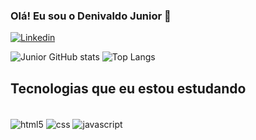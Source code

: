 ### Olá! Eu sou o Denivaldo Junior 🤙

[![Linkedin](https://img.shields.io/badge/LinkedIn-0077B5?style=for-the-badge&logo=linkedin&logoColor=white)](https://www.linkedin.com/in/denivaldo-junior-8b401a260/)

![Junior GitHub stats](https://github-readme-stats.vercel.app/api?username=garcia-jr&show_icons=true&theme=merko) 
![Top Langs](https://github-readme-stats.vercel.app/api/top-langs/?username=garcia-jr&hide_progress=true)

## Tecnologias que eu estou estudando

<div style="display: inline_block"><br/> 
  <img align="center" alt="html5" src="https://img.shields.io/badge/HTML-239120?style=for-the-badge&logo=html5&logoColor=white"/> 
  <img align="center" alt="css" src="https://img.shields.io/badge/CSS-239120?&style=for-the-badge&logo=css3&logoColor=white"/> 
  <img align="center" alt="javascript" src="https://img.shields.io/badge/JavaScript-F7DF1E?style=for-the-badge&logo=javascript&logoColor=black"/>
</div>
